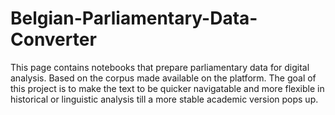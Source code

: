 # Belgian-Parliamentary-Data-Converter
This page contains notebooks that prepare parliamentary data for digital analysis. Based on the corpus made available on the platform. The goal of this project is to make the text to be quicker navigatable and more flexible in historical or linguistic analysis till a more stable academic version pops up. 
